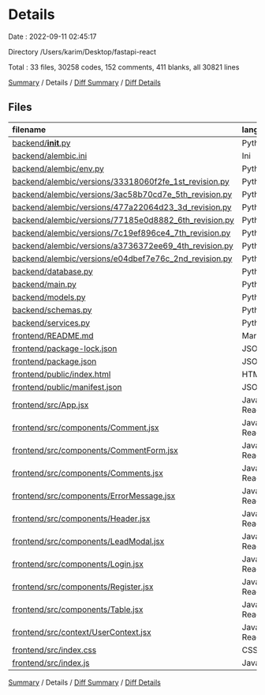 # Details

Date : 2022-09-11 02:45:17

Directory /Users/karim/Desktop/fastapi-react

Total : 33 files,  30258 codes, 152 comments, 411 blanks, all 30821 lines

[Summary](results.md) / Details / [Diff Summary](diff.md) / [Diff Details](diff-details.md)

## Files
| filename | language | code | comment | blank | total |
| :--- | :--- | ---: | ---: | ---: | ---: |
| [backend/__init__.py](/backend/__init__.py) | Python | 0 | 0 | 1 | 1 |
| [backend/alembic.ini](/backend/alembic.ini) | Ini | 83 | 0 | 23 | 106 |
| [backend/alembic/env.py](/backend/alembic/env.py) | Python | 35 | 29 | 16 | 80 |
| [backend/alembic/versions/33318060f2fe_1st_revision.py](/backend/alembic/versions/33318060f2fe_1st_revision.py) | Python | 45 | 12 | 7 | 64 |
| [backend/alembic/versions/3ac58b70cd7e_5th_revision.py](/backend/alembic/versions/3ac58b70cd7e_5th_revision.py) | Python | 22 | 12 | 7 | 41 |
| [backend/alembic/versions/477a22064d23_3d_revision.py](/backend/alembic/versions/477a22064d23_3d_revision.py) | Python | 21 | 12 | 7 | 40 |
| [backend/alembic/versions/77185e0d8882_6th_revision.py](/backend/alembic/versions/77185e0d8882_6th_revision.py) | Python | 10 | 12 | 7 | 29 |
| [backend/alembic/versions/7c19ef896ce4_7th_revision.py](/backend/alembic/versions/7c19ef896ce4_7th_revision.py) | Python | 12 | 12 | 7 | 31 |
| [backend/alembic/versions/a3736372ee69_4th_revision.py](/backend/alembic/versions/a3736372ee69_4th_revision.py) | Python | 23 | 12 | 7 | 42 |
| [backend/alembic/versions/e04dbef7e76c_2nd_revision.py](/backend/alembic/versions/e04dbef7e76c_2nd_revision.py) | Python | 10 | 12 | 7 | 29 |
| [backend/database.py](/backend/database.py) | Python | 7 | 0 | 7 | 14 |
| [backend/main.py](/backend/main.py) | Python | 142 | 2 | 46 | 190 |
| [backend/models.py](/backend/models.py) | Python | 46 | 0 | 14 | 60 |
| [backend/schemas.py](/backend/schemas.py) | Python | 50 | 0 | 26 | 76 |
| [backend/services.py](/backend/services.py) | Python | 152 | 2 | 83 | 237 |
| [frontend/README.md](/frontend/README.md) | Markdown | 38 | 0 | 33 | 71 |
| [frontend/package-lock.json](/frontend/package-lock.json) | JSON | 28,754 | 0 | 1 | 28,755 |
| [frontend/package.json](/frontend/package.json) | JSON | 41 | 0 | 1 | 42 |
| [frontend/public/index.html](/frontend/public/index.html) | HTML | 18 | 23 | 2 | 43 |
| [frontend/public/manifest.json](/frontend/public/manifest.json) | JSON | 8 | 0 | 2 | 10 |
| [frontend/src/App.jsx](/frontend/src/App.jsx) | JavaScript React | 53 | 12 | 10 | 75 |
| [frontend/src/components/Comment.jsx](/frontend/src/components/Comment.jsx) | JavaScript React | 27 | 0 | 5 | 32 |
| [frontend/src/components/CommentForm.jsx](/frontend/src/components/CommentForm.jsx) | JavaScript React | 22 | 0 | 2 | 24 |
| [frontend/src/components/Comments.jsx](/frontend/src/components/Comments.jsx) | JavaScript React | 75 | 0 | 16 | 91 |
| [frontend/src/components/ErrorMessage.jsx](/frontend/src/components/ErrorMessage.jsx) | JavaScript React | 5 | 0 | 3 | 8 |
| [frontend/src/components/Header.jsx](/frontend/src/components/Header.jsx) | JavaScript React | 16 | 0 | 5 | 21 |
| [frontend/src/components/LeadModal.jsx](/frontend/src/components/LeadModal.jsx) | JavaScript React | 159 | 0 | 7 | 166 |
| [frontend/src/components/Login.jsx](/frontend/src/components/Login.jsx) | JavaScript React | 68 | 0 | 7 | 75 |
| [frontend/src/components/Register.jsx](/frontend/src/components/Register.jsx) | JavaScript React | 84 | 0 | 8 | 92 |
| [frontend/src/components/Table.jsx](/frontend/src/components/Table.jsx) | JavaScript React | 114 | 0 | 11 | 125 |
| [frontend/src/context/UserContext.jsx](/frontend/src/context/UserContext.jsx) | JavaScript React | 28 | 0 | 5 | 33 |
| [frontend/src/index.css](/frontend/src/index.css) | CSS | 78 | 0 | 19 | 97 |
| [frontend/src/index.js](/frontend/src/index.js) | JavaScript | 12 | 0 | 9 | 21 |

[Summary](results.md) / Details / [Diff Summary](diff.md) / [Diff Details](diff-details.md)